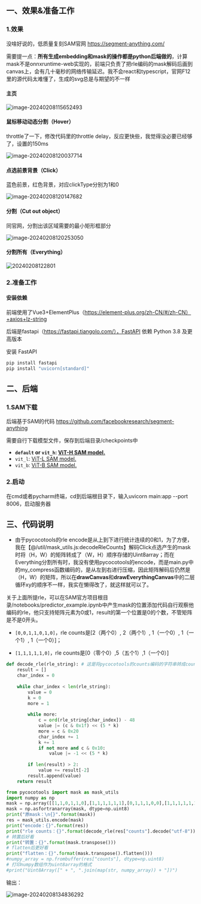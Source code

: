 ## 一、效果&准备工作

### 1.效果

没啥好说的，低质量复刻SAM官网 https://segment-anything.com/

需要提一点：**所有生成embedding和mask的操作都是python后端做的**，计算mask不是onnxruntime-web实现的，前端只负责了把rle编码的mask解码后画到canvas上，会有几十毫秒的网络传输延迟。我不会react和typescript，官网F12里的源代码太难懂了，生成的svg总是与期望的不一样

#### 主页

![image-20240208115652493](./assets/image-20240208115652493.png)

#### 鼠标移动动态分割（Hover）

throttle了一下，修改代码里的throttle delay，反应更快些，我觉得没必要已经够了，设置的150ms

![image-20240208120037714](./assets/image-20240208120037714.png)

#### 点选前景背景（Click）

蓝色前景，红色背景，对应clickType分别为1和0

![image-20240208120147682](./assets/image-20240208120147682.png)

#### 分割（Cut out object）

同官网，分割出该区域需要的最小矩形框部分

![image-20240208120253050](./assets/image-20240208120253050.png)

#### 分割所有（Everything）

![20240208122801](./assets/20240208122801.gif)



### 2.准备工作

#### 安装依赖

前端使用了Vue3+ElementPlus（https://element-plus.org/zh-CN/#/zh-CN）+axios+lz-string

后端是fastapi（https://fastapi.tiangolo.com/），FastAPI 依赖 Python 3.8 及更高版本

安装 FastAPI 

```bash
pip install fastapi
pip install "uvicorn[standard]"
```



## 二、后端

### 1.SAM下载

后端基于SAM的代码 https://github.com/facebookresearch/segment-anything

需要自行下载模型文件，保存到后端目录/checkpoints中

- **`default` or `vit_h`: [ViT-H SAM model.](https://dl.fbaipublicfiles.com/segment_anything/sam_vit_h_4b8939.pth)**
- `vit_l`: [ViT-L SAM model.](https://dl.fbaipublicfiles.com/segment_anything/sam_vit_l_0b3195.pth)
- `vit_b`: [ViT-B SAM model.](https://dl.fbaipublicfiles.com/segment_anything/sam_vit_b_01ec64.pth)



### 2.启动

在cmd或者pycharm终端，cd到后端根目录下，输入uvicorn main:app --port 8006，启动服务器



## 三、代码说明

- 由于pycocotools的rle encode是从上到下进行统计连续的0和1，为了方便，我在【@/util/mask_utils.js:decodeRleCounts】解码Click点选产生的mask时将（H，W）的矩阵转成了（W，H）顺序存储的Uint8array；而在Everything分割所有时，我没有使用pycocotools的encode，而是main.py中的my_compress函数编码的，是从左到右进行压缩，因此矩阵解码后仍然是（H，W）的矩阵，所以在**drawCanvas**和**drawEverythingCanvas**中的二层循环xy的顺序不一样，我实在懒得改了，就这样就可以了。

关于上面所提rle，可以在SAM官方项目根目录/notebooks/predictor_example.ipynb中产生mask的位置添加代码自行观察他编码的rle，他只支持矩阵元素为0或1，result的第一个位置是0的个数，不管矩阵是不是0开头。

- `[0,0,1,1,0,1,0]`，rle counts是[2（两个0）, 2（两个1）, 1（一个0）, 1（一个1）, 1（一个0）]；

- `[1,1,1,1,1,0]`，rle counts是[0（零个0）,5（五个1）,1（一个0）]

```python
def decode_rle(rle_string): # 这是将pycocotools的counts编码的字符串转成counts数组，而非转成原矩阵
    result = []
    char_index = 0
    
    while char_index < len(rle_string):
        value = 0
        k = 0
        more = 1
        
        while more:
            c = ord(rle_string[char_index]) - 48
            value |= (c & 0x1f) << (5 * k)
            more = c & 0x20
            char_index += 1
            k += 1
            if not more and c & 0x10:
                value |= -1 << (5 * k)
        
        if len(result) > 2:
            value += result[-2]
        result.append(value)
    return result

from pycocotools import mask as mask_utils
import numpy as np
mask = np.array([[1,1,0,1,1,0],[1,1,1,1,1,1],[0,1,1,1,0,0],[1,1,1,1,1,1]])
mask = np.asfortranarray(mask, dtype=np.uint8)
print("原mask：\n{}".format(mask))
res = mask_utils.encode(mask)
print("encode：{}".format(res))
print("rle counts：{}".format(decode_rle(res["counts"].decode("utf-8"))))
# 转置后好看
print("转置：{}".format(mask.transpose()))
# flatten后更好看
print("flatten：{}".format(mask.transpose().flatten()))
#numpy_array = np.frombuffer(res["counts"], dtype=np.uint8)
# 打印numpy数组作为uint8array的格式
#print("Uint8Array([" + ", ".join(map(str, numpy_array)) + "])")
```

输出：

![image-20240208134836292](./assets/image-20240208134836292.png) 